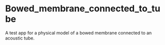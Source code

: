 # Bowed_membrane_connected_to_tube
A test app for a physical model of a bowed membrane connected to an acoustic tube. 
